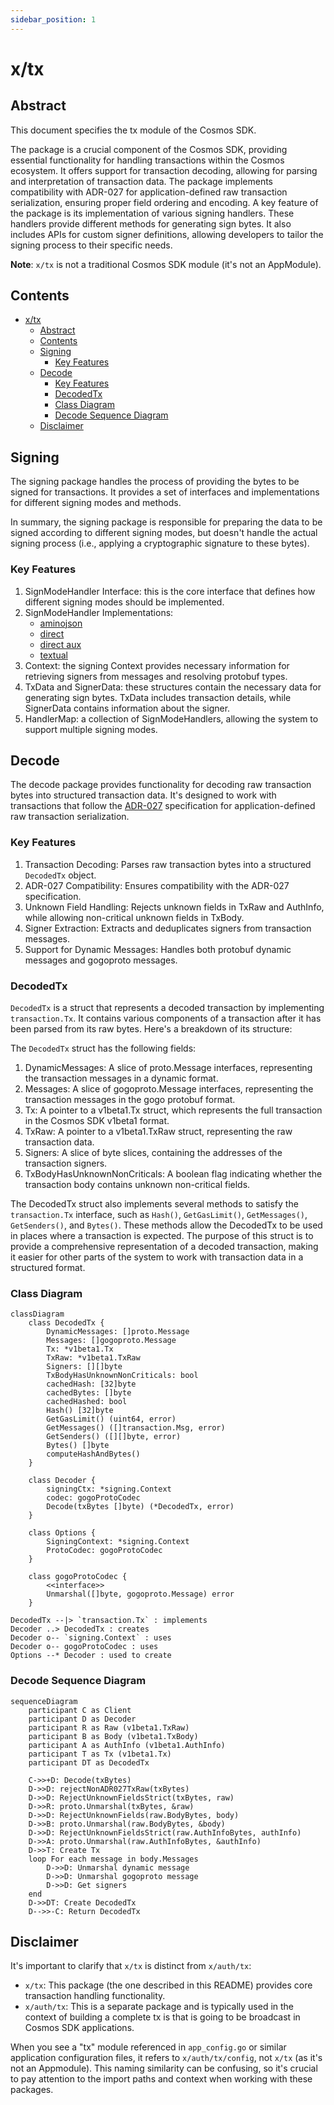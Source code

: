```yaml
---
sidebar_position: 1
---
```


# x/tx

## Abstract

This document specifies the tx module of the Cosmos SDK.

The package is a crucial component of the Cosmos SDK, providing essential functionality for handling transactions
within the Cosmos ecosystem. It offers support for transaction decoding, allowing for parsing and interpretation of
transaction data. The package implements compatibility with ADR-027 for application-defined raw transaction
serialization, ensuring proper field ordering and encoding. A key feature of the package is its implementation of
various signing handlers. These handlers provide different methods for generating sign bytes. It also includes APIs for
custom signer definitions, allowing developers to tailor the signing process to their specific needs.

**Note**: `x/tx` is not a traditional Cosmos SDK module (it's not an AppModule).

## Contents

* [x/tx](#xtx)
  * [Abstract](#abstract)
  * [Contents](#contents)
  * [Signing](#signing)
    * [Key Features](#key-features)
  * [Decode](#decode)
    * [Key Features](#key-features-1)
    * [DecodedTx](#decodedtx)
    * [Class Diagram](#class-diagram)
    * [Decode Sequence Diagram](#decode-sequence-diagram)
  * [Disclaimer](#disclaimer)


## Signing

The signing package handles the process of providing the bytes to be signed for transactions. It provides a set of
interfaces and implementations for different signing modes and methods.

In summary, the signing package is responsible for preparing the data to be signed according to different signing modes,
but doesn't handle the actual signing process (i.e., applying a cryptographic signature to these bytes).

### Key Features

1. SignModeHandler Interface: this is the core interface that defines how different signing modes should be implemented.
2. SignModeHandler Implementations:
   * [aminojson](https://github.com/cosmos/cosmos-sdk/blob/v0.50.7/docs/architecture/adr-020-protobuf-transaction-encoding.md#sign_mode_legacy_amino)
   * [direct](https://github.com/cosmos/cosmos-sdk/blob/v0.50.7/docs/architecture/adr-020-protobuf-transaction-encoding.md#sign_mode_direct)
   * [direct aux](https://github.com/cosmos/cosmos-sdk/blob/v0.50.7/docs/architecture/adr-020-protobuf-transaction-encoding.md#sign_mode_direct_aux)
   * [textual](https://github.com/cosmos/cosmos-sdk/blob/v0.50.7/docs/architecture/adr-050-sign-mode-textual-annex1.md#adr-050-sign_mode_textual-annex-1-value-renderers)
3. Context: the signing Context provides necessary information for retrieving signers from messages and resolving protobuf types.
4. TxData and SignerData: these structures contain the necessary data for generating sign bytes. TxData includes transaction details, while SignerData contains information about the signer.
5. HandlerMap: a collection of SignModeHandlers, allowing the system to support multiple signing modes.


## Decode

The decode package provides functionality for decoding raw transaction bytes into structured transaction data. It's
designed to work with transactions that follow the [ADR-027](https://github.com/cosmos/cosmos-sdk/blob/v0.50.7/docs/architecture/adr-027-deterministic-protobuf-serialization.md#adr-027-deterministic-protobuf-serialization)
specification for application-defined raw transaction serialization.

### Key Features

1. Transaction Decoding: Parses raw transaction bytes into a structured `DecodedTx` object.
2. ADR-027 Compatibility: Ensures compatibility with the ADR-027 specification.
3. Unknown Field Handling: Rejects unknown fields in TxRaw and AuthInfo, while allowing non-critical unknown fields in TxBody.
4. Signer Extraction: Extracts and deduplicates signers from transaction messages.
5. Support for Dynamic Messages: Handles both protobuf dynamic messages and gogoproto messages.

### DecodedTx

`DecodedTx` is a struct that represents a decoded transaction by implementing `transaction.Tx`. It contains various
components of a transaction after it has been parsed from its raw bytes. Here's a breakdown of its structure:

The `DecodedTx` struct has the following fields:

1. DynamicMessages: A slice of proto.Message interfaces, representing the transaction messages in a dynamic format. 
2. Messages: A slice of gogoproto.Message interfaces, representing the transaction messages in the gogo protobuf format. 
3. Tx: A pointer to a v1beta1.Tx struct, which represents the full transaction in the Cosmos SDK v1beta1 format. 
4. TxRaw: A pointer to a v1beta1.TxRaw struct, representing the raw transaction data. 
5. Signers: A slice of byte slices, containing the addresses of the transaction signers. 
6. TxBodyHasUnknownNonCriticals: A boolean flag indicating whether the transaction body contains unknown non-critical fields.

The DecodedTx struct also implements several methods to satisfy the `transaction.Tx` interface, such as `Hash()`,
`GetGasLimit()`, `GetMessages()`, `GetSenders()`, and `Bytes()`. These methods allow the DecodedTx to be used in places
where a transaction is expected. The purpose of this struct is to provide a comprehensive representation of a decoded
transaction, making it easier for other parts of the system to work with transaction data in a structured format.

### Class Diagram

```mermaid
classDiagram
    class DecodedTx {
        DynamicMessages: []proto.Message
        Messages: []gogoproto.Message
        Tx: *v1beta1.Tx
        TxRaw: *v1beta1.TxRaw
        Signers: [][]byte
        TxBodyHasUnknownNonCriticals: bool
        cachedHash: [32]byte
        cachedBytes: []byte
        cachedHashed: bool
        Hash() [32]byte
        GetGasLimit() (uint64, error)
        GetMessages() ([]transaction.Msg, error)
        GetSenders() ([][]byte, error)
        Bytes() []byte
        computeHashAndBytes()
    }

    class Decoder {
        signingCtx: *signing.Context
        codec: gogoProtoCodec
        Decode(txBytes []byte) (*DecodedTx, error)
    }

    class Options {
        SigningContext: *signing.Context
        ProtoCodec: gogoProtoCodec
    }

    class gogoProtoCodec {
        <<interface>>
        Unmarshal([]byte, gogoproto.Message) error
    }

DecodedTx --|> `transaction.Tx` : implements
Decoder ..> DecodedTx : creates
Decoder o-- `signing.Context` : uses
Decoder o-- gogoProtoCodec : uses
Options --* Decoder : used to create
```

### Decode Sequence Diagram

```mermaid
sequenceDiagram
    participant C as Client
    participant D as Decoder
    participant R as Raw (v1beta1.TxRaw)
    participant B as Body (v1beta1.TxBody)
    participant A as AuthInfo (v1beta1.AuthInfo)
    participant T as Tx (v1beta1.Tx)
    participant DT as DecodedTx

    C->>+D: Decode(txBytes)
    D->>D: rejectNonADR027TxRaw(txBytes)
    D->>D: RejectUnknownFieldsStrict(txBytes, raw)
    D->>R: proto.Unmarshal(txBytes, &raw)
    D->>D: RejectUnknownFields(raw.BodyBytes, body)
    D->>B: proto.Unmarshal(raw.BodyBytes, &body)
    D->>D: RejectUnknownFieldsStrict(raw.AuthInfoBytes, authInfo)
    D->>A: proto.Unmarshal(raw.AuthInfoBytes, &authInfo)
    D->>T: Create Tx
    loop For each message in body.Messages
        D->>D: Unmarshal dynamic message
        D->>D: Unmarshal gogoproto message
        D->>D: Get signers
    end
    D->>DT: Create DecodedTx
    D-->>-C: Return DecodedTx
```

## Disclaimer

It's important to clarify that `x/tx` is distinct from `x/auth/tx`:

* `x/tx`: This package (the one described in this README) provides core transaction handling functionality.
* `x/auth/tx`: This is a separate package and is typically used in the context of building a complete tx is that is going to be broadcast in Cosmos SDK applications.

When you see a "tx" module referenced in `app_config.go` or similar application configuration files, it refers to
`x/auth/tx/config`, not `x/tx` (as it's not an Appmodule). This naming similarity can be confusing, so it's crucial to pay
attention to the import paths and context when working with these packages.
